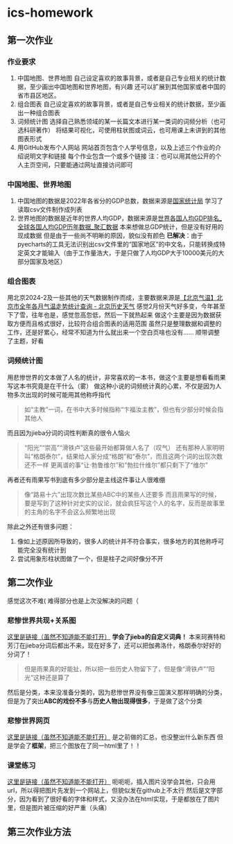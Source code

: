 # ics-homework
## 第一次作业
### 作业要求
1. 中国地图、世界地图
⾃⼰设定喜欢的故事背景，或者是⾃⼰专业相关的统计数据，⾄少画出中国地图和世界地图，有兴趣
还可以扩展到其他国家或者中国的省市县区地区。
2. 组合图表
⾃⼰设定喜欢的故事背景，或者是⾃⼰专业相关的统计数据，⾄少画出⼀种组合图表
3. 词频统计图
选择⾃⼰熟悉领域的某⼀⻓篇⽂本进⾏某⼀类词的词频分析（也可选科研著作）
将结果可视化，可使⽤柱状图或词云，也可⽤课上未讲到的其他图表形式
4. ⽤GitHub发布个⼈⽹站
⽹站⾸⻚包含个⼈学号信息，以及上述三个作业的介绍说明⽂字和链接
每个作业包含⼀个或多个链接
注：也可以⽤其他公开的个⼈主⻚空间，只要能通过⽹址直接访问即可

### 中国地图、世界地图
1. 中国地图的数据是2022年各省分的GDP总数，数据来源是[国家统计局](https://data.stats.gov.cn/easyquery.htm?cn=E0103)
学习了读取csv文件制作成列表
2. 世界地图的数据是近年的世界人均GDP，数据来源是[世界各国人均GDP排名_全球各国人均GDP历年数据_聚汇数据](https://gdp.gotohui.com/word/2)
本来想做总GDP统计，但是没有好用的现成数据
但是由于一些尚不明晰的原因，貌似没有颜色
**已解决**：由于pyecharts的工具无法识别出csv文件里的“国家地区”的中文名，只能转换成特定英文才能输入（由于工作量浩大，于是只做了人均GDP大于10000美元的大部分国家及地区）

### 组合图表
用北京2024-2及一些其他的天气数据制作而成，主要数据来源是[【北京气温】北京市全年各月气温走势统计查询 - 北京历史天气](https://www.tianqi24.com/beijing/history.html?eqid=ee1efa760002855c000000026470ceb2)
感觉2月份天气好多变，今年甚至下了雪，往年也是，感觉忽高忽低，然后一下就热起来
做这个主要是因为数据获取方便而且格式很好，比较符合组合图表的适用范围
虽然只是整理数据和调整的工作，还是好累心，经常不知道为什么就出来一个空白页啥也没有……
顺带调整了主题，好看

### 词频统计图
用悲惨世界的文本做了人名的统计，非常喜欢的一本书，做这个主要是想看看雨果写这本书究竟是在干什么（雾）
做这种小说的词频统计真的心累，不仅是因为人物多次出现的时候可能用其他称呼指代
>如“主教”一词，在书中大多时候指称“卞福汝主教”，但也有少部分时候会指其他人

而且因为jieba分词的词性判断真的很令人恼火
>“阳光”“崇高”“滑铁卢”这些最开始都算做人名了（叹气）
>还有那种人家明明叫“格朗泰尔”，结果给人家分成“格朗”和“泰尔”，而且这两个词的出现次数还不一样
>更离谱的事“让·勃鲁维尔”和“勃拉什维尔”都只剩下了“维尔”

再者还有雨果写书到底有多少部分是主线这件事让人很难绷
>像“路易十六”出现次数比某些ABC中的某些人还要多
>而且雨果写的时候，要是写到了这种针对史实的议论，就会疯狂写这个人的名字，反而是故事里的主角的名字不会这么频繁地出现

除此之外还有很多问题：
1. 像如上述原因所导致的，很多人的统计并不符合事实，很多地方的其他称呼可能完全没有统计到
2. 尝试用象形柱状图做了一个，但是柱子之间好像分不开

## 第二次作业
感觉这次不难(
难得部分也是上次没解决的问题（

### 悲惨世界共现+关系图
[这里是链接（虽然不知道能不能打开）](https://github.com/xjudyc/ics-homework/blob/main/2%E6%82%B2%E6%83%A8%E4%B8%96%E7%95%8C%E5%85%B1%E7%8E%B0%2B%E5%85%B3%E7%B3%BB%E5%9B%BE/%E5%85%B3%E7%B3%BB%E5%9B%BE.html)
**学会了jieba的自定义词典！**
本来珂赛特和芳汀在jieba分词后都出不来，现在好多了，还可以把伽弗洛什，格朗泰尔好好的分词了！
>但是雨果真的好能扯，所以把一些历史人物留下了，但是像“滑铁卢”“阳光”这种还是算了

然后是分类，本来没准备分类的，因为悲惨世界没有像三国演义那样明确的分类，但是为了突出**ABC的戏份不多**与**历史人物出现得很多**，于是做了这个分类

### 悲惨世界网页
[这里是链接（虽然不知道能不能打开）](https://github.com/xjudyc/ics-homework/blob/main/2%E6%82%B2%E6%83%A8%E4%B8%96%E7%95%8C%E7%BD%91%E9%A1%B5/%E5%85%B3%E7%B3%BB%E5%9B%BE.html)
是之前做的汇总，也没整出什么新东西
但是学会了**框架**，把三个图放在了同一html里了！！

### 课堂练习
[这里是链接（虽然不知道能不能打开）](https://github.com/xjudyc/ics-homework/blob/main/2%E8%AF%BE%E5%A0%82%E7%BB%83%E4%B9%A0/%E8%AF%BE%E5%A0%82%E7%BB%83%E4%B9%A0.html)
呃呃呃，插入图片没学会其他，只会用url，所以得把图片先发到一个网站上，但貌似发在github上不太行
然后是文字部分，因为看到了很好看的字体和样式，又没办法在html实现，于是都放在了图片里，但是图片被压缩的好严重（头痛）

## 第三次作业方法
